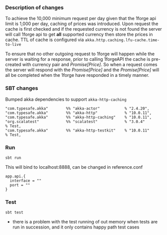 ### Description of changes
To achieve the 10,000 minimum request per day given that the 1forge api limit is 1,000 per day, caching of prices was introduced. Upon request the cache is first checked and if the requested currency is not found the server will call 1forge api to get __all__ supported currency then store the prices in cache. TTL of cache is configured via `akka.http.caching.lfu-cache.time-to-live`

To ensure that no other outgoing request to 1forge will happen while the server is waiting for a response, prior to calling 1forgeAPI the cache is pre-created with currency pair and *Promise[Price]*. So when a request comes the server will respond with the *Promise[Price]* and the *Promise[Price]* will all be completed when the 1forge have responded in a timely manner.

### SBT changes
Bumped akka dependencies to support `akka-http-caching`
```
"com.typesafe.akka"        %% "akka-actor"           % "2.4.20",
"com.typesafe.akka"        %% "akka-http"            % "10.0.11",
"com.typesafe.akka"        %% "akka-http-caching"    % "10.0.11",
"org.scalatest"            %% "scalatest"            % "3.0.4"        % Test,
"com.typesafe.akka"        %% "akka-http-testkit"    % "10.0.11"      % Test,
```

### Run
`sbt run`

This will bind to localhost:8888, can be changed in reference.conf

```
app.api.{
  interface = ""
  port = ""
}
```

### Test
`sbt test`
* there is a problem with the test running of out memory when tests are run in succession, and it only contains happy path test cases
